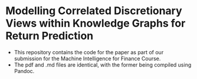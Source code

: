 # Modelling Correlated Discretionary Views within Knowledge Graphs for Return Prediction

- This repository contains the code for the paper as part of our submission for the Machine Intelligence for Finance Course.
- The pdf and .md files are identical, with the former being compiled using Pandoc.